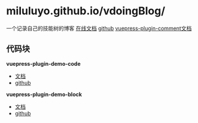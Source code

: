 # miluluyo.github.io/vdoingBlog/
一个记录自己的技能树的博客
[在线文档](https://doc.xugaoyi.com/)
[github](https://github.com/xugaoyi/vuepress-theme-vdoing/)
[vuepress-plugin-comment文档](https://vuepress-theme-hope.github.io/comment/zh/)


## 代码块

**vuepress-plugin-demo-code**

- [文档](https://buptsteve.github.io/vuepress-plugin-demo-code/zh/)
- [github](https://github.com/BuptStEve/vuepress-plugin-demo-code)


**vuepress-plugin-demo-block**

- [文档](https://daxigua.me/vuepress-plugin-demo-block/)
- [github](https://github.com/xiguaxigua/vuepress-plugin-demo-block)